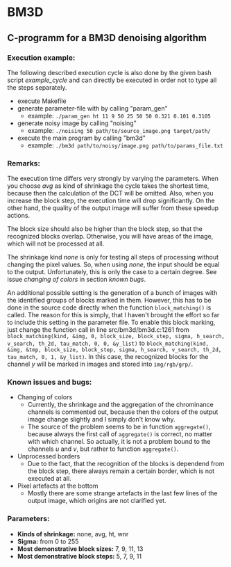# BM3D
## C-programm for a BM3D denoising algorithm

### Execution example:

The following described execution cycle is also done by the given bash script *example_cycle* and
can directly be executed in order not to type all the steps separately.

* execute Makefile
* generate parameter-file with by calling "param_gen"
	* example: `./param_gen ht 11 9 50 25 50 50 0.321 0.101 0.3105`
* generate noisy image by calling "noising"
	* example: `./noising 50 path/to/source_image.png target/path/`
* execute the main program by calling "bm3d"
	* example: `./bm3d path/to/noisy/image.png path/to/params_file.txt`

### Remarks:

The execution time differs very strongly by varying the parameters. When you choose *avg* as kind of
shrinkage the cycle takes the shortest time, because then the calculation of the DCT will be
omitted. Also, when you increase the block step, the execution time will drop significantly. On the
other hand, the quality of the output image will suffer from these speedup actions.

The block size should also be higher than the block step, so that the recognized blocks overlap.
Otherwise, you will have areas of the image, which will not be processed at all.

The shrinkage kind *none* is only for testing all steps of processing without changing the pixel
values. So, when using *none*, the input should be equal to the output. Unfortunately, this is only
the case to a certain degree. See issue *changing of colors* in section *known bugs*.

An additional possible setting is the generation of a bunch of images with the identified groups of
blocks marked in them. However, this has to be done in the source code directly when the function
`block_matching()` is called. The reason for this is simply, that I haven't brought the effort so
far to include this setting in the parameter file. To enable this block marking, just change the
function call in line src/bm3d/bm3d.c:1261 from `block_matching(kind, &img, 0, block_size,
block_step, sigma, h_search, v_search, th_2d, tau_match, 0, 0, &y_list)` to `block_matching(kind,
&img, &tmp, block_size, block_step, sigma, h_search, v_search, th_2d, tau_match, 0, 1, &y_list)`.
In this case, the recognized blocks for the channel *y* will be marked in images and stored into
`img/rgb/grp/`.
	

### Known issues and bugs:

* Changing of colors
	* Currently, the shrinkage and the aggregation of the chrominance channels is commented out,
	  because then the colors of the output image change slightly and I simply don't know why.
	* The source of the problem seems to be in function `aggregate()`, because always the first call
	  of `aggregate()` is correct, no matter with which channel. So actually, it is not a problem
	  bound to the channels *u* and *v*, but rather to function `aggregate()`.
* Unprocessed borders
	* Due to the fact, that the recognition of the blocks is dependend from the block step, there
	  always remain a certain border, which is not executed at all.
* Pixel artefacts at the bottom
	* Mostly there are some strange artefacts in the last few lines of the output image, which
	  origins are not clarified yet.

### Parameters:
* **Kinds of shrinkage:** none, avg, ht, wnr
* **Sigma:** from 0 to 255
* **Most demonstrative block sizes:** 7, 9, 11, 13
* **Most demonstrative block steps:** 5, 7, 9, 11
